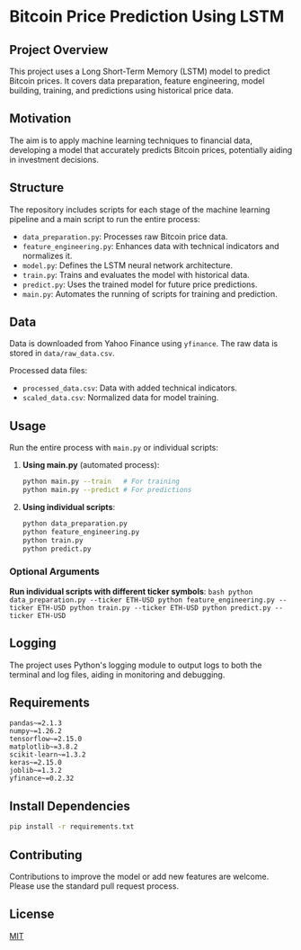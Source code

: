 # Bitcoin Price Prediction Using LSTM

## Project Overview
This project uses a Long Short-Term Memory (LSTM) model to predict Bitcoin prices. It covers data preparation, feature engineering, model building, training, and predictions using historical price data.

## Motivation
The aim is to apply machine learning techniques to financial data, developing a model that accurately predicts Bitcoin prices, potentially aiding in investment decisions.

## Structure
The repository includes scripts for each stage of the machine learning pipeline and a main script to run the entire process:

- `data_preparation.py`: Processes raw Bitcoin price data.
- `feature_engineering.py`: Enhances data with technical indicators and normalizes it.
- `model.py`: Defines the LSTM neural network architecture.
- `train.py`: Trains and evaluates the model with historical data.
- `predict.py`: Uses the trained model for future price predictions.
- `main.py`: Automates the running of scripts for training and prediction.

## Data
Data is downloaded from Yahoo Finance using `yfinance`. The raw data is stored in `data/raw_data.csv`.

Processed data files:
- `processed_data.csv`: Data with added technical indicators.
- `scaled_data.csv`: Normalized data for model training.

## Usage
Run the entire process with `main.py` or individual scripts:

1. **Using main.py** (automated process):
   ```bash
   python main.py --train   # For training
   python main.py --predict # For predictions
    ```
2. **Using individual scripts**:
    ```bash
    python data_preparation.py
    python feature_engineering.py
    python train.py
    python predict.py
    ```
### Optional Arguments
**Run individual scripts with different ticker symbols**:
    ```bash
    python data_preparation.py --ticker ETH-USD
    python feature_engineering.py --ticker ETH-USD
    python train.py --ticker ETH-USD
    python predict.py --ticker ETH-USD
    ```

## Logging
The project uses Python's logging module to output logs to both the terminal and log files, aiding in monitoring and debugging.

## Requirements
```
pandas~=2.1.3
numpy~=1.26.2
tensorflow~=2.15.0
matplotlib~=3.8.2
scikit-learn~=1.3.2
keras~=2.15.0
joblib~=1.3.2
yfinance~=0.2.32
```

## Install Dependencies
```bash
pip install -r requirements.txt
```

## Contributing
Contributions to improve the model or add new features are welcome. Please use the standard pull request process.

## License
[MIT](https://choosealicense.com/licenses/mit/)